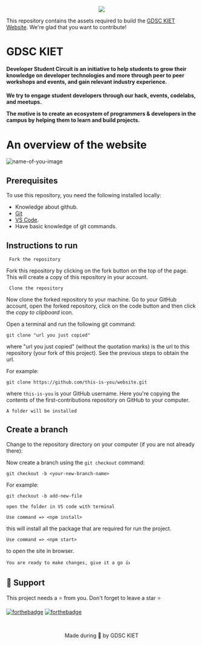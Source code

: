 <p align="center">
<!-- 	<img width="240" src="https://github.com/avi-11/website/raw/master/public/static/images/new_logo.png" /> -->
	</p>


<p align="center">
  <img src="https://media.geeksforgeeks.org/wp-content/cdn-uploads/20200225182221/How-to-Become-Google-Developer-Students-ClubDSC-Lead.png" />
</p>

This repository contains the assets required to build the [GDSC KIET Website](https://dsckiet.com/). We're glad that you want to contribute!

# GDSC KIET

<h4>Developer Student Circuit is an initiative to help students to grow their knowledge on developer technologies and more through peer to peer workshops and events, and gain relevant industry experience.</h4>
<h4 align="left"> We try to engage student developers through our hack, events, codelabs, and meetups.

The motive is to create an ecosystem of programmers & developers in the campus by helping them to learn and build projects. </h4>

# An overview of the website

![name-of-you-image](./public/static/images/website_preview.png)


## Prerequisites

To use this repository, you need the following installed locally:

-  Knowledge about github.
- [Git](https://git-scm.com)
- [VS Code](https://code.visualstudio.com/download). 
-  Have basic knowledge of git commands. 

## Instructions to run

```
 Fork the repository
```
Fork this repository by clicking on the fork button on the top of the page. This will create a copy of this repository in your account.






```
 Clone the repository
```
Now clone the forked repository to your machine. Go to your GitHub account, open the forked repository, click on the code button and then click the _copy to clipboard_ icon.

Open a terminal and run the following git command:

```
git clone "url you just copied"
```

where "url you just copied" (without the quotation marks) is the url to this repository (your fork of this project). See the previous steps to obtain the url.

For example:


```
git clone https://github.com/this-is-you/website.git
```

where `this-is-you` is your GitHub username. Here you're copying the contents of the first-contributions repository on GitHub to your computer.

```
A folder will be installed
```



## Create a branch

Change to the repository directory on your computer (if you are not already there):


Now create a branch using the `git checkout` command:

```
git checkout -b <your-new-branch-name>
```
For example:

```
git checkout -b add-new-file
```

```
open the folder in VS code with terminal
```
```
Use command => <npm install> 
```
this will install all the package that are required for run the project.

```
Use command => <npm start>  
```
to open the site in browser.

```
You are ready to make changes, give it a go 👍
```

## 🙏 Support

This project needs a ⭐️ from you. Don't forget to leave a star ⭐️

[![forthebadge](https://forthebadge.com/images/badges/built-with-love.svg)](https://forthebadge.com)
[![forthebadge](https://forthebadge.com/images/badges/makes-people-smile.svg)](https://www.linkedin.com/pulse/20-ways-make-someone-smile-ingrid-kelada/?trk=read_related_article-card_title)
 
<br>

<p align="center">
	Made during 🌙 by GDSC KIET
</p>

<!-- <!-- ## Make necessary changes and commit those changes

Now open add or edit file in a text editor. Add code for any existing algorithm in other language or add some new algorithms. Make sure to update correspond README.md file if needed. Now, save the file. -->

<!-- If you go to the project directory and execute the command `git status`, you'll see there are changes.

Add those changes to the branch you just created using the `git add` command:

```
git add "name of the file you add or edit"
```

Now commit those changes using the `git commit` command:

```
git commit -m "Add message for the change"
```

## Push changes to GitHub

Push your changes using the command `git push`:

```
git push origin <add-your-branch-name>
```

replacing `<add-your-branch-name>` with the name of the branch you created earlier.

## Submit your changes for review

If you go to your repository on GitHub, you'll see a `Contribute` button. Click on that button.

![name-of-you-image](/assets/openpull.png)

click on `Open pull request`.

![name-of-you-image](/assets/createpull.png)

click on `Create pull request`.

![name-of-you-image](/assets/createRequest.png)


click on `Create pull request`.

## Where to go from here?

Congrats! You just completed the standard _fork -> clone -> edit -> pull request_ workflow that you'll encounter often as a contributor!

## 💪 Thanks to all Contributors

Thanks a lot for spending your time helping FOSSC grow. Thanks a lot! Keep rocking 🍻

[![Contributors](https://contrib.rocks/image?repo=FOSS-Community/website-fossc)](https://github.com/FOSS-Community/website-fossc)

 -->
